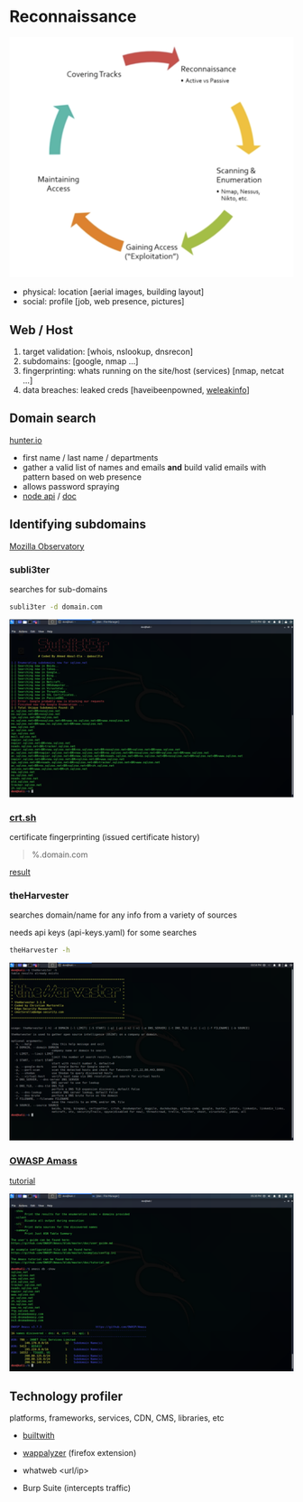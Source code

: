 # Reconnaissance

![chart](https://raw.githubusercontent.com/dl90/challenges/master/ethical-hacking/images/4_overview.png)

* physical: location [aerial images, building layout]
* social: profile [job, web presence, pictures]

## Web / Host

1. target validation: [whois, nslookup, dnsrecon]
1. subdomains: [google, nmap ...]
1. fingerprinting: whats running on the site/host (services) [nmap, netcat ...]
1. data breaches: leaked creds [haveibeenpowned, [weleakinfo](https://weleakinfo.com/)]

## Domain search

[hunter.io](https://hunter.io/)

* first name / last name / departments
* gather a valid list of names and emails **and** build valid emails with pattern based on web presence
* allows password spraying
* [node api](https://www.npmjs.com/package/hunterio) / [doc](https://hunter.io/api-documentation/v2#introduction)

## Identifying subdomains

[Mozilla Observatory](https://observatory.mozilla.org/)

### subli3ter

searches for sub-domains

```bash
subli3ter -d domain.com
```

![img](https://raw.githubusercontent.com/dl90/challenges/master/ethical-hacking/images/4_sublist3r.png)

### [crt.sh](https://crt.sh/)

certificate fingerprinting (issued certificate history)

> %.domain.com

[result](https://crt.sh/?q=%25.bcit.ca)

### theHarvester

searches domain/name for any info from a variety of sources

needs api keys (api-keys.yaml) for some searches

```bash
theHarvester -h
```

![img](https://raw.githubusercontent.com/dl90/challenges/master/ethical-hacking/images/4_theHarvester.png)

### [OWASP Amass](https://github.com/OWASP/Amass/blob/master/doc/user_guide.md)

[tutorial](https://github.com/OWASP/Amass/blob/master/doc/tutorial.md)

![img](https://raw.githubusercontent.com/dl90/challenges/master/ethical-hacking/images/4_amass.png)

## Technology profiler

platforms, frameworks, services, CDN, CMS, libraries, etc

* [builtwith](https://builtwith.com/)

* [wappalyzer](https://www.wappalyzer.com/) (firefox extension)

* whatweb <url/ip>

* Burp Suite (intercepts traffic)
